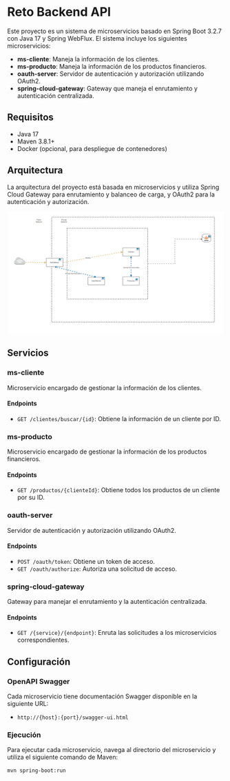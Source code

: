 # Reto Backend API

Este proyecto es un sistema de microservicios basado en Spring Boot 3.2.7 con Java 17 y Spring WebFlux. El sistema incluye los siguientes microservicios:

- **ms-cliente**: Maneja la información de los clientes.
- **ms-producto**: Maneja la información de los productos financieros.
- **oauth-server**: Servidor de autenticación y autorización utilizando OAuth2.
- **spring-cloud-gateway**: Gateway que maneja el enrutamiento y autenticación centralizada.

## Requisitos

- Java 17
- Maven 3.8.1+
- Docker (opcional, para despliegue de contenedores)

## Arquitectura

La arquitectura del proyecto está basada en microservicios y utiliza Spring Cloud Gateway para enrutamiento y balanceo de carga, y OAuth2 para la autenticación y autorización.

![Arquitectura](docs/arquitectura.gif)

## Servicios

### ms-cliente

Microservicio encargado de gestionar la información de los clientes.

#### Endpoints

- `GET /clientes/buscar/{id}`: Obtiene la información de un cliente por ID.

### ms-producto

Microservicio encargado de gestionar la información de los productos financieros.

#### Endpoints

- `GET /productos/{clienteId}`: Obtiene todos los productos de un cliente por su ID.

### oauth-server

Servidor de autenticación y autorización utilizando OAuth2.

#### Endpoints

- `POST /oauth/token`: Obtiene un token de acceso.
- `GET /oauth/authorize`: Autoriza una solicitud de acceso.

### spring-cloud-gateway

Gateway para manejar el enrutamiento y la autenticación centralizada.

#### Endpoints

- `GET /{service}/{endpoint}`: Enruta las solicitudes a los microservicios correspondientes.

## Configuración

### OpenAPI Swagger

Cada microservicio tiene documentación Swagger disponible en la siguiente URL:

- `http://{host}:{port}/swagger-ui.html`

### Ejecución

Para ejecutar cada microservicio, navega al directorio del microservicio y utiliza el siguiente comando de Maven:

```bash
mvn spring-boot:run
